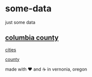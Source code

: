 # some-data

just some data

## [columbia county](columbia-county)

[cities](columbia-county/#cities)

[county](columbia-county/#county)

made with :heart: and :coffee: in vernonia, oregon
